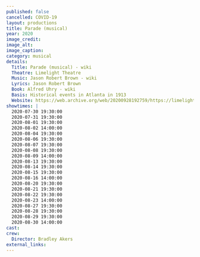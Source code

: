 ```yaml
---
published: false
cancelled: COVID-19
layout: productions
title: Parade (musical)
year: 2020
image_credit: 
image_alt:
image_caption:
category: musical
details:
  Title: Parade (musical) - wiki
  Theatre: Limelight Theatre
  Music: Jason Robert Brown - wiki
  Lyrics: Jason Robert Brown
  Book: Alfred Uhry - wiki
  Basis: Historical events in Atlanta in 1913
  Website: https://web.archive.org/web/20200928192759/https://limelight-theatre.org/shows/
showtimes: |
  2020-07-30 19:30:00
  2020-07-31 19:30:00
  2020-08-01 19:30:00
  2020-08-02 14:00:00
  2020-08-04 19:30:00
  2020-08-06 19:30:00
  2020-08-07 19:30:00
  2020-08-08 19:30:00
  2020-08-09 14:00:00
  2020-08-13 19:30:00
  2020-08-14 19:30:00
  2020-08-15 19:30:00
  2020-08-16 14:00:00
  2020-08-20 19:30:00
  2020-08-21 19:30:00
  2020-08-22 19:30:00
  2020-08-23 14:00:00
  2020-08-27 19:30:00
  2020-08-28 19:30:00
  2020-08-29 19:30:00
  2020-08-30 14:00:00
cast:
crew:
  Director: Bradley Akers
external_links:
---
```

  

